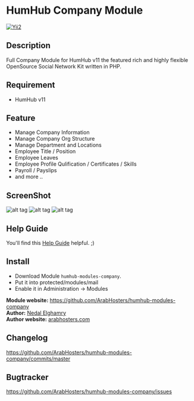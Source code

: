 HumHub Company Module
===========================

[![Yii2](https://img.shields.io/badge/Powered_by-Yii_Framework-green.svg?style=flat)](http://www.yiiframework.com/)


## Description
Full Company Module for HumHub v11 the featured rich and highly flexible OpenSource Social Network Kit written in PHP.

## Requirement

- HumHub v11


## Feature 

- Manage Company Information
- Manage Company Org Structure
- Manage Department and Locations
- Employee Title / Position 
- Employee Leaves
- Employee Profile Qulification / Certificates / Skills
- Payroll / Payslips
- and more ..


## ScreenShot

![alt tag](http://storage7.static.itmages.com/i/17/0711/h_1499813577_3527701_68b75aafab.png)
![alt tag](http://storage6.static.itmages.com/i/17/0711/h_1499813576_3412140_f5f4cb944c.png)
![alt tag](http://storage6.static.itmages.com/i/17/0711/h_1499813576_8926242_9be8f8e865.png)


## Help Guide
You'll find this [Help Guide](https://github.com/ArabHosters/humhub-modules-company/wiki) helpful. ;)

## Install

- Download Module ```humhub-modules-company```.
- Put it into protected/modules/mail
- Enable it in Administration -> Modules

__Module website:__ <https://github.com/ArabHosters/humhub-modules-company>    
__Author:__  [Nedal Elghamry](https://github.com/Dasteem)    
__Author website:__ [arabhosters.com](httsp://arabhosters.com)    

## Changelog

<https://github.com/ArabHosters/humhub-modules-company/commits/master>

## Bugtracker

<https://github.com/ArabHosters/humhub-modules-company/issues>

